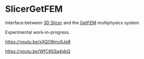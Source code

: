 # SlicerGetFEM
Interface between [3D Slicer](https://slicer.org) and the [GetFEM]([url](https://getfem.org/)) multiphysics system

Experimental work-in-progress.

https://youtu.be/xXQO8mc6Je8

https://youtu.be/WfC8SSa4xbQ
